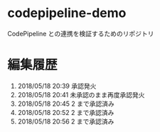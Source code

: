 # codepipeline-demo
CodePipeline との連携を検証するためのリポジトリ

# 編集履歴
1. 2018/05/18 20:39 承認発火
2. 2018/05/18 20:41 未承認のまま再度承認発火
3. 2018/05/18 20:45 2 まで承認済み
4. 2018/05/18 20:52 2 まで承認済み
4. 2018/05/18 20:56 2 まで承認済み
